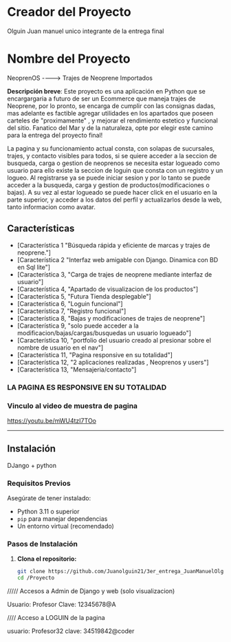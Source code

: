 # Creador del Proyecto

Olguin Juan manuel unico integrante de la entrega final


# Nombre del Proyecto

NeoprenOS ----> Trajes de Neoprene Importados

**Descripción breve**: Este proyecto es una aplicación en Python que se encargargaria a futuro de ser un Ecommerce que maneja trajes de Neoprene, por lo pronto, se encarga de cumplir con las consignas dadas, mas adelante es factible agregar utilidades en los apartados que poseen carteles de "proximamente" , y mejorar el rendimiento estetico y funcional del sitio.
Fanatico del Mar y de la naturaleza, opte por elegir este camino para la entrega del proyecto final!

La pagina y su funcionamiento actual consta, con solapas de sucursales, trajes, y contacto visibles para todos, 
si se quiere acceder a la seccion de busqueda, carga o gestion de neoprenos se necesita estar logueado como usuario
para ello existe la seccion de loguin que consta con un registro y un logueo.
Al registrarse ya se puede iniciar sesion y por lo tanto se puede acceder a la busqueda, carga y gestion de productos(modificaciones o bajas).
A su vez al estar logueado se puede hacer click en el usuario en la parte superior, y acceder a los datos del perfil y actualizarlos desde la web, tanto informacion como avatar.


## Características

- [Característica 1 "Búsqueda rápida y eficiente de marcas y trajes de neoprene."]
- [Característica 2 "Interfaz web amigable con Django. Dinamica con BD en Sql lite"]
- [Característica 3, "Carga de trajes de neoprene mediante interfaz de usuario"]
- [Característica 4, "Apartado de visualizacion de los productos"]
- [Característica 5, "Futura Tienda desplegable"]
- [Característica 6, "Loguin funcional"]
- [Característica 7, "Registro funcional"]
- [Característica 8, "Bajas y modificaciones de trajes de neoprene"]
- [Característica 9, "solo puede acceder a la modificacion/bajas/cargas/busquedas un usuario logueado"]
- [Característica 10, "portfolio del usuario creado al presionar sobre el nombre de usuario en el nav"]
- [Característica 11, "Pagina responsive en su totalidad"]
- [Característica 12, "2 aplicaciones realizadas , Neoprenos y users"]
- [Característica 13, "Mensajeria/contacto"]


### LA PAGINA ES RESPONSIVE EN SU TOTALIDAD

### Vinculo al video de muestra de pagina

https://youtu.be/mWU4tzI7TOo

---

## Instalación
DJango + python

### Requisitos Previos
Asegúrate de tener instalado:

- Python 3.11 o superior
- `pip` para manejar dependencias
- Un entorno virtual (recomendado)

### Pasos de Instalación

1. **Clona el repositorio:**
   ```bash
   git clone https://github.com/Juanolguin21/3er_entrega_JuanManuelOlguin
   cd /Proyecto

///// Accesos a Admin de Django y web (solo visualizacion)

Usuario: Profesor
Clave:   12345678@A

//// Acceso a LOGUIN de la pagina

usuario: Profesor32
clave: 34519842@coder



